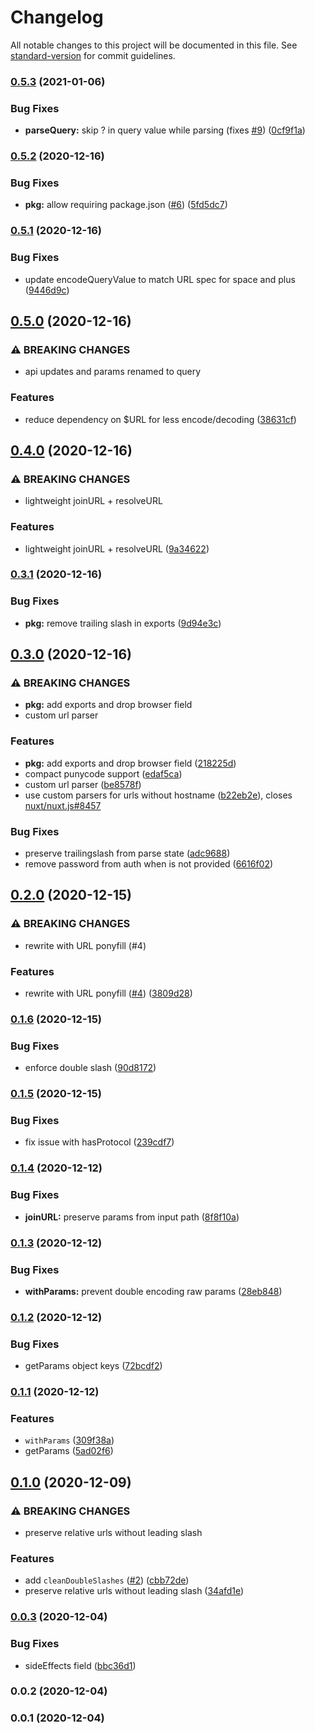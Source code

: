 # Changelog

All notable changes to this project will be documented in this file. See [standard-version](https://github.com/conventional-changelog/standard-version) for commit guidelines.

### [0.5.3](https://github.com/nuxt-contrib/ufo/compare/v0.5.2...v0.5.3) (2021-01-06)


### Bug Fixes

* **parseQuery:** skip ? in query value while parsing (fixes [#9](https://github.com/nuxt-contrib/ufo/issues/9)) ([0cf9f1a](https://github.com/nuxt-contrib/ufo/commit/0cf9f1aed440013e53f7186b8f47648121c4bc8e))

### [0.5.2](https://github.com/nuxt-contrib/ufo/compare/v0.5.1...v0.5.2) (2020-12-16)


### Bug Fixes

* **pkg:** allow requiring package.json ([#6](https://github.com/nuxt-contrib/ufo/issues/6)) ([5fd5dc7](https://github.com/nuxt-contrib/ufo/commit/5fd5dc7fd0336915e97cb92b52e01e897b04d2e4))

### [0.5.1](https://github.com/nuxt-contrib/ufo/compare/v0.5.0...v0.5.1) (2020-12-16)


### Bug Fixes

* update encodeQueryValue to match URL spec for space and plus ([9446d9c](https://github.com/nuxt-contrib/ufo/commit/9446d9c3f0decaa76754ab74954905375e3b0fc7))

## [0.5.0](https://github.com/nuxt-contrib/ufo/compare/v0.4.0...v0.5.0) (2020-12-16)


### ⚠ BREAKING CHANGES

* api updates and params renamed to query

### Features

* reduce dependency on $URL for less encode/decoding ([38631cf](https://github.com/nuxt-contrib/ufo/commit/38631cfb90995acde56e0cbef0e341710dcc9e65))

## [0.4.0](https://github.com/nuxt-contrib/ufo/compare/v0.3.1...v0.4.0) (2020-12-16)


### ⚠ BREAKING CHANGES

* lightweight joinURL + resolveURL

### Features

* lightweight joinURL + resolveURL ([9a34622](https://github.com/nuxt-contrib/ufo/commit/9a3462285bd84a5fec68bac1439828f21794e418))

### [0.3.1](https://github.com/nuxt-contrib/ufo/compare/v0.3.0...v0.3.1) (2020-12-16)


### Bug Fixes

* **pkg:** remove trailing slash in exports ([9d94e3c](https://github.com/nuxt-contrib/ufo/commit/9d94e3cf8d25c12fb4c84b6c63c46a8af476ecf0))

## [0.3.0](https://github.com/nuxt-contrib/ufo/compare/v0.2.0...v0.3.0) (2020-12-16)


### ⚠ BREAKING CHANGES

* **pkg:** add exports and drop browser field
* custom url parser

### Features

* **pkg:** add exports and drop browser field ([218225d](https://github.com/nuxt-contrib/ufo/commit/218225d8f5e29462bcba5721d4c484cce573c3ea))
* compact punycode support ([edaf5ca](https://github.com/nuxt-contrib/ufo/commit/edaf5ca6ec07bfe7f54ca80cda7c86c3d0dfafce))
* custom url parser ([be8578f](https://github.com/nuxt-contrib/ufo/commit/be8578f5c556e72f6473fe682ef6ecee00ef306f))
* use custom parsers for urls without hostname ([b22eb2e](https://github.com/nuxt-contrib/ufo/commit/b22eb2ec12c160ed7c713d9bc1285e3509048c1f)), closes [nuxt/nuxt.js#8457](https://github.com/nuxt/nuxt.js/issues/8457)


### Bug Fixes

* preserve trailingslash from parse state ([adc9688](https://github.com/nuxt-contrib/ufo/commit/adc9688f2a9096e79910f7475e702839ceef9fb9))
* remove password from auth when is not provided ([6616f02](https://github.com/nuxt-contrib/ufo/commit/6616f0288f0df757f5896eed5f9290ea1d3b1632))

## [0.2.0](https://github.com/nuxt-contrib/ufo/compare/v0.1.6...v0.2.0) (2020-12-15)


### ⚠ BREAKING CHANGES

* rewrite with URL ponyfill (#4)

### Features

* rewrite with URL ponyfill ([#4](https://github.com/nuxt-contrib/ufo/issues/4)) ([3809d28](https://github.com/nuxt-contrib/ufo/commit/3809d28e0fcb653ae91ed9c9707ad670ded68c6e))

### [0.1.6](https://github.com/nuxt-contrib/ufo/compare/v0.1.5...v0.1.6) (2020-12-15)


### Bug Fixes

* enforce double slash ([90d8172](https://github.com/nuxt-contrib/ufo/commit/90d8172189081a173b721a5c3d3bb53e8bed1e4b))

### [0.1.5](https://github.com/nuxt-contrib/ufo/compare/v0.1.4...v0.1.5) (2020-12-15)


### Bug Fixes

* fix issue with hasProtocol ([239cdf7](https://github.com/nuxt-contrib/ufo/commit/239cdf748a47aa9c32cf054b91cce87d5cae29bc))

### [0.1.4](https://github.com/nuxt-contrib/ufo/compare/v0.1.3...v0.1.4) (2020-12-12)


### Bug Fixes

* **joinURL:** preserve params from input path ([8f8f10a](https://github.com/nuxt-contrib/ufo/commit/8f8f10af829046ad27696acec7b123fecd8dca43))

### [0.1.3](https://github.com/nuxt-contrib/ufo/compare/v0.1.2...v0.1.3) (2020-12-12)


### Bug Fixes

* **withParams:** prevent double encoding raw params ([28eb848](https://github.com/nuxt-contrib/ufo/commit/28eb8484961a8af64ebfce12c369d844386c44bb))

### [0.1.2](https://github.com/nuxt-contrib/ufo/compare/v0.1.1...v0.1.2) (2020-12-12)


### Bug Fixes

* getParams object keys ([72bcdf2](https://github.com/nuxt-contrib/ufo/commit/72bcdf283473dc350be4a82db716ecca3989f2cf))

### [0.1.1](https://github.com/nuxt-contrib/ufo/compare/v0.1.0...v0.1.1) (2020-12-12)


### Features

* `withParams` ([309f38a](https://github.com/nuxt-contrib/ufo/commit/309f38a1d1e9496ed08e219238fc8cd306e5e8b8))
* getParams ([5ad02f6](https://github.com/nuxt-contrib/ufo/commit/5ad02f68e8b9deba144d090b5244dfc7d90f2443))

## [0.1.0](https://github.com/nuxt-contrib/ufo/compare/v0.0.3...v0.1.0) (2020-12-09)


### ⚠ BREAKING CHANGES

* preserve relative urls without leading slash

### Features

* add `cleanDoubleSlashes` ([#2](https://github.com/nuxt-contrib/ufo/issues/2)) ([cbb72de](https://github.com/nuxt-contrib/ufo/commit/cbb72de41abf1afd01f7234ba0084efbf0adf80a))
* preserve relative urls without leading slash ([34afd1e](https://github.com/nuxt-contrib/ufo/commit/34afd1eebf0afbd4f0c692e17e2392c0152ebf73))

### [0.0.3](https://github.com/nuxt-contrib/ufo/compare/v0.0.2...v0.0.3) (2020-12-04)


### Bug Fixes

* sideEffects field ([bbc36d1](https://github.com/nuxt-contrib/ufo/commit/bbc36d107a86e305f814fdb1e3ae664a7c4874d4))

### 0.0.2 (2020-12-04)

### 0.0.1 (2020-12-04)
